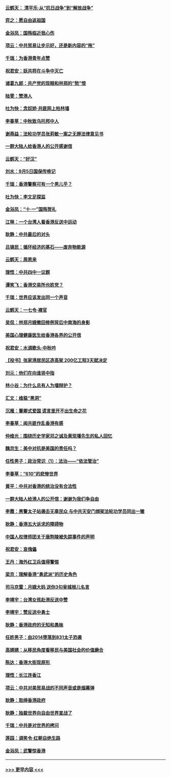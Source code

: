 #### [云鹤天： 清平乐‧从“抗日战争”到“解放战争”](../pages/nsc993/n11522917.md?t=09150933) 
#### [弈之：愿自由返祖国](../pages/nsc993/n11522810.md?t=09150933) 
#### [金浴凤：国殇临近我心伤](../pages/nsc993/n11522406.md?t=09150933) 
#### [项云：中共贸易让步示好，还是新内容的“拖”](../pages/nsc993/n11522395.md?t=09150933) 
#### [千瑞：为香港青年点赞](../pages/nsc993/n11521768.md?t=09150933) 
#### [祝君安：妖共将在斗争中灭亡](../pages/nsc993/n11520950.md?t=09150933) 
#### [诸葛九郎：共产党的现眼和林郑的“愁”恨](../pages/nsc993/n11520625.md?t=09150933) 
#### [陆雯：赞港人](../pages/nsc993/n11520609.md?t=09150933) 
#### [吐为快：念奴娇‧共匪网上柏林墙](../pages/nsc993/n11519122.md?t=09150933) 
#### [李春草：中秋致乌托邦中人](../pages/nsc993/n11518776.md?t=09150933) 
#### [谢燕益：法轮功学员张莉敏一案之无罪法律意见书](../pages/nsc993/n11517600.md?t=09150933) 
#### [一群大陆人给香港人的公开感谢信](../pages/nsc993/n11514797.md?t=09150933) 
#### [云鹤天：“好汉”](../pages/nsc993/n11513536.md?t=09150933) 
#### [刘水：9月5日国保传唤记](../pages/nsc993/n11513460.md?t=09150933) 
#### [千瑞：香港警察可有一个男儿乎？](../pages/nsc993/n11513109.md?t=09150933) 
#### [吐为快：李文足探监](../pages/nsc993/n11509622.md?t=09150933) 
#### [金浴凤：“十‧一”国殇贺礼](../pages/nsc993/n11509593.md?t=09150933) 
#### [江琳：一个台湾人看香港反送中运动](../pages/nsc993/n11509211.md?t=09150933) 
#### [耿静：中共最后的对头](../pages/nsc993/n11508308.md?t=09150933) 
#### [吕锡民：循环经济的基石——废弃物能源](../pages/nsc993/n11508212.md?t=09150933) 
#### [云鹤天：周恩来](../pages/nsc993/n11508055.md?t=09150933) 
#### [理悟：中共四中一议题](../pages/nsc993/n11507782.md?t=09150933) 
#### [谭笑飞：香港交易所也姓党？](../pages/nsc993/n11507753.md?t=09150933) 
#### [千瑞：世界应该发出同一个声音](../pages/nsc993/n11507290.md?t=09150933) 
#### [云鹤天：一七令‧裸官](../pages/nsc993/n11507177.md?t=09150933) 
#### [吴侃：林郑月娥撤回修例背后中南海的身影](../pages/nsc993/n11506876.md?t=09150933) 
#### [美国心理健康医生给香港各界的公开信](../pages/nsc993/n11506809.md?t=09150933) 
#### [祝君安：水调歌头‧中秋吟](../pages/nsc993/n11506758.md?t=09150933) 
#### [【投书】张家港居民区造高架 200亿工程3天就决定](../pages/nsc993/n11506682.md?t=09150933) 
#### [刘元：他们在向谁竖中指](../pages/nsc993/n11505384.md?t=09150933) 
#### [林小谷：为什么总有人为墙辩护？](../pages/nsc993/n11505226.md?t=09150933) 
#### [汇文：维稳“黑洞”](../pages/nsc993/n11504347.md?t=09150933) 
#### [沉雁：董卿式爱国 谎言里开不出生命之花](../pages/nsc993/n11503215.md?t=09150933) 
#### [李春草：闻共匪作乱香港有感](../pages/nsc993/n11503072.md?t=09150933) 
#### [仲维光：围绕历史学家邓之诚及黄现璠先生的私人回忆](../pages/nsc993/n11501330.md?t=09150933) 
#### [魏京生：美中对抗是美国的责任吗？](../pages/nsc993/n11500723.md?t=09150933) 
#### [任性男子：政治常识（1）：法治——“依法管治”](../pages/nsc993/n11500791.md?t=09150933) 
#### [李春草：“610”的悲惨世界](../pages/nsc993/n11501141.md?t=09150933) 
#### [黄平：中共对香港的统治没有合法性](../pages/nsc993/n11499473.md?t=09150933) 
#### [一群大陆人给港人的公开信：谢谢为我们争自由](../pages/nsc993/n11500402.md?t=09150933) 
#### [李霞：黑警太子站袭击无辜民众 与中共天安门绑架法轮功学员同出一辙](../pages/nsc993/n11499805.md?t=09150933) 
#### [耿静：香港五大诉求的障碍物](../pages/nsc993/n11497578.md?t=09150933) 
#### [中国人权律师团关于唐荆陵被失踪事件的声明](../pages/nsc993/n11500014.md?t=09150933) 
#### [祝君安：哀傀儡](../pages/nsc993/n11499776.md?t=09150933) 
#### [王丹：海外红卫兵值得警惕](../pages/nsc993/n11498138.md?t=09150933) 
#### [梁京：理解香港“勇武派”的历史角色](../pages/nsc993/n11498006.md?t=09150933) 
#### [司马京雷：月娥大妈  送你3句皇城根儿名言](../pages/nsc993/n11497885.md?t=09150933) 
#### [李靖宇：台湾女孩赴港反送中赞](../pages/nsc993/n11497721.md?t=09150933) 
#### [李靖宇：赞反送中勇士](../pages/nsc993/n11497452.md?t=09150933) 
#### [耿静：香港政府的无知和愚昧](../pages/nsc993/n11494238.md?t=09150933) 
#### [任姓男子：由2014堕落到831太子恐袭](../pages/nsc993/n11496683.md?t=09150933) 
#### [高婧婧：从移民角度看移民与美国社会的价值磨合](../pages/nsc993/n11495757.md?t=09150933) 
#### [陈达：香港大街现原形 ](../pages/nsc993/n11495441.md?t=09150933) 
#### [理悟：长江连香江](../pages/nsc993/n11495377.md?t=09150933) 
#### [项云：中共对美贸易战的不同声音或是烟幕弹](../pages/nsc993/n11494929.md?t=09150933) 
#### [耿静：取缔香港政府](../pages/nsc993/n11494218.md?t=09150933) 
#### [耿静：独裁世界向自由世界宣战了](../pages/nsc993/n11494190.md?t=09150933) 
#### [千瑞：中共是对世界的拷问](../pages/nsc993/n11493021.md?t=09150933) 
#### [莲园：调笑令‧红朝自绝生路](../pages/nsc993/n11493011.md?t=09150933) 
#### [金浴凤：武警惊香港](../pages/nsc993/n11492994.md?t=09150933) 

----
#### [ >>> 更早内容 <<< ](../indexes/nsc993-earlier.md)
